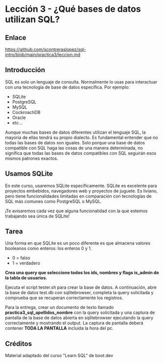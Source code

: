 # Lección 3 -  ¿Qué bases de datos utilizan SQL?

## Enlace

<https://github.com/scontreraslopez/sql-intro/blob/main/practica3/leccion.md>

## Introducción

SQL es solo un lenguaje de consulta. Normalmente lo usas para interactuar con una tecnología de base de datos específica. Por ejemplo:

- SQLite
- PostgreSQL
- MySQL
- CockroachDB
- Oracle
- etc...

Aunque muchas bases de datos diferentes utilizan el lenguaje SQL, la mayoría de ellas tendrá su propio dialecto. Es fundamental entender que no todas las bases de datos son iguales. Solo porque una base de datos compatible con SQL haga las cosas de una manera determinada, no significa que todas las bases de datos compatibles con SQL seguirán esos mismos patrones exactos.

## Usamos SQLite

En este curso, usaremos SQLite específicamente. SQLite es excelente para proyectos embebidos, navegadores web y proyectos de juguete. Es liviano, pero tiene funcionalidades limitadas en comparación con tecnologías de SQL más comunes como PostgreSQL o MySQL.

¡Te avisaremos cada vez que alguna funcionalidad con la que estemos trabajando sea única de SQLite!

## Tarea

Una forma en que SQLite es un poco diferente es que almacena valores booleanos como enteros: los enteros 0 y 1.

- 0 = falso
- 1 = verdadero

**Crea una query que seleccione todos los ids, nombres y flags is_admin de la tabla de usuarios.**

Ejecuta el script tester.sh para crear la base de datos. A continuación, abre la base de datos test.db con sqlitebrowser, completa la query solicitada y comprueba que se recuperan correctamente los registros.

Para la entrega, crear un documento de texto llamado **practica3_sql_apellidos_nombre** con la query solicitada y una captura de pantalla de la base de datos abierta en sqlitebrowser ejecutando la query correctamente y mostrando el output. La captura de pantalla deberá contener **TODA LA PANTALLA** incluida la hora del pc.

## Créditos

Material adaptado del curso "Learn SQL" de boot.dev

